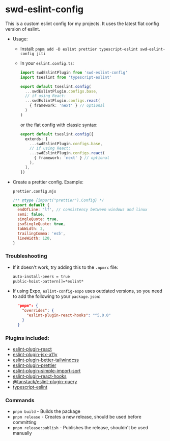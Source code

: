 # swd-eslint-config

This is a custom eslint config for my projects. It uses the latest flat config version of eslint.

- Usage:

  - Install: `pnpm add -D eslint prettier typescript-eslint swd-eslint-config jiti`
  - In your `eslint.config.ts`:

    ```ts
    import swdEslintPlugin from 'swd-eslint-config'
    import tseslint from 'typescript-eslint'

    export default tseslint.config(
      ...swdEslintPlugin.configs.base,
      // if using React:
      ...swdEslintPlugin.configs.react(
        { framework: 'next' } // optional
      )
    )
    ```

    or the flat config with classic syntax:

    ```ts
    export default tseslint.config({
      extends: [
        ...swdEslintPlugin.configs.base,
        // if using React:
        ...swdEslintPlugin.configs.react(
          { framework: 'next' } // optional
        ),
      ],
    })
    ```

- Create a prettier config. Example:

  `prettier.config.mjs`

  ```js
  /** @type {import("prettier").Config} */
  export default {
    endOfLine: 'lf', // consistency between windows and linux
    semi: false,
    singleQuote: true,
    jsxSingleQuote: true,
    tabWidth: 2,
    trailingComma: 'es5',
    lineWidth: 120,
  }
  ```

### Troubleshooting

- If it doesn't work, try adding this to the `.npmrc` file:

  ```sh
  auto-install-peers = true
  public-hoist-pattern[]=*eslint*
  ```

- If using Expo, `eslint-config-expo` uses outdated versions, so you need to add the following to your `package.json`:

  ```json
    "pnpm": {
      "overrides": {
        "eslint-plugin-react-hooks": "^5.0.0"
      }
    }
  ```

### Plugins included:

- [eslint-plugin-react](https://github.com/jsx-eslint/eslint-plugin-react)
- [eslint-plugin-jsx-a11y](https://github.com/jsx-eslint/eslint-plugin-jsx-a11y)
- [eslint-plugin-better-tailwindcss](https://github.com/schoero/eslint-plugin-better-tailwindcss)
- [eslint-plugin-prettier](https://github.com/prettier/eslint-plugin-prettier)
- [eslint-plugin-simple-import-sort](https://github.com/lydell/eslint-plugin-simple-import-sort)
- [eslint-plugin-react-hooks](https://github.com/facebook/react/tree/main/packages/eslint-plugin-react-hooks)
- [@tanstack/eslint-plugin-query](https://github.com/TanStack/query/blob/main/docs/eslint/eslint-plugin-query.md)
- [typescript-eslint](https://github.com/typescript-eslint/typescript-eslint/tree/main/packages/eslint-plugin)

### Commands

- `pnpm build` - Builds the package
- `pnpm release` - Creates a new release, should be used before committing
- `pnpm release:publish` - Publishes the release, shouldn't be used manually

